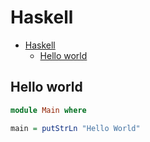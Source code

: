# Haskell

<!--ts-->
* [Haskell](hasekll.md#haskell)
   * [Hello world](hasekll.md#hello-world)

<!-- Added by: runner, at: Sun Feb 13 15:55:09 UTC 2022 -->

<!--te-->

## Hello world
```haskell
module Main where

main = putStrLn "Hello World"
```
